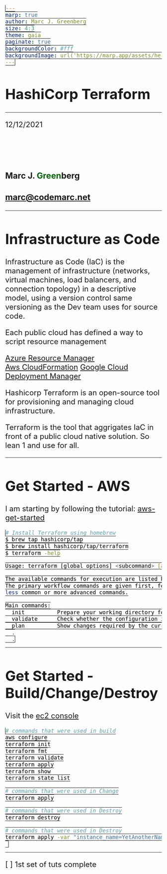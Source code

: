 ```yaml
---
marp: true
author: Marc J. Greenberg
size: 4:3
theme: gaia
paginate: true
backgroundColor: #fff
backgroundImage: url('https://marp.app/assets/hero-background.jpg')
---
```

<!-- _paginate: false -->

<style>
  h1 {font-size:34pt;}  
  p {font-size:14pt}
  h2 {font-size:20pt;margin-top:-6px;}  
</style>
<style scoped>  
  h2 {font-size:20pt;margin-top:5em;}  
  h3 {font-size:20pt;}  
  .spacy {font-size:18pt;margin-top:5em;}
</style>

# HashiCorp Terraform

<hr/>

<span class="spacy">12/12/2021</span>

## Marc J. <span style="color:darkgreen;">Green</span>berg

### marc@codemarc.net

---
<style scoped>
  p {font-size:18pt}
</style>

# Infrastructure as Code

Infrastructure as Code (IaC) is the management of infrastructure (networks, virtual machines, load balancers, and connection topology) in a descriptive model, using a version control same versioning as the Dev team uses for source code.

Each public cloud has defined a way to script resource management

[Azure Resource Manager][s1r1]  
[Aws CloudFormation][s1r2]
[Google Cloud Deployment Manager][s1r3]

Hashicorp Terraform is an open-source tool for provisioning and managing cloud infrastructure.

Terraform is the tool that aggrigates IaC in front of a public cloud native solution. So lean 1 and use for all.

---
<style scoped>
  code {
    font-size: 13pt;
    color: black;
    background:#ffffff;
    border: 1px solid black;
  }  
</style>

# Get Started - AWS

I am starting by following the tutorial: [aws-get-started][s2r1]

```bash
# Install Terraform using homebrew
$ brew tap hashicorp/tap
$ brew install hashicorp/tap/terraform
$ terraform -help

Usage: terraform [global options] <subcommand> [args]

The available commands for execution are listed below.
The primary workflow commands are given first, followed by
less common or more advanced commands.

Main commands:
  init          Prepare your working directory for other commands
  validate      Check whether the configuration is valid
  plan          Show changes required by the current   .
  .
  .

```

---
<style scoped>
  code {
    font-size: 13pt;
    color: black;
    background:#ffffff;
    border: 1px solid black;
  }  
</style>

# Get Started - Build/Change/Destroy

Visit the [ec2 console][s4r1]

```bash
# commands that were used in build
aws configure
terraform init
terraform fmt
terraform validate
terraform apply
terraform show
terraform state list

# commands that were used in Change
terraform apply

# commands that were used in Destroy
terraform destroy

# commands that were used in Destroy
terraform apply -var "instance_name=YetAnotherName"
 
```

---

 [ ] 1st set of tuts complete

<!-- REFERENCES -->

[s1r1]: https://docs.microsoft.com/en-us/azure/azure-resource-manager/management/overview

[s1r2]: https://docs.microsoft.com/en-us/azure/azure-resource-manager/management/overview

[s2r1]: https://learn.hashicorp.com/collections/terraform/aws-get-started


[s1r3]:https://cloud.google.com/deployment-manager/docs

[s4r1]:https://console.aws.amazon.com/ec2/v2/home?region=us-west-2#Instances:sort=instanceId

